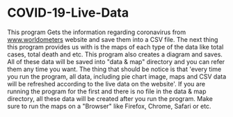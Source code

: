 # COVID-19-Live-Data
This program Gets the information regarding coronavirus from www.worldometers website and save them into a CSV file. The next thing this program provides us with is the maps of each type of the data like total cases, total death and etc. This program also creates a diagram and saves. All of these data will be saved into "data & map" directory and you can refer them any time you want. The thing that should be notice is that 'every time you run the program, all data, including pie chart image, maps and CSV data will be refreshed according to the live data on the website'. If you are running the program for the first and there is no file in the data & map directory, all these data will be created after you run the program. Make sure to run the maps on a "Browser" like Firefox, Chrome, Safari or etc.
